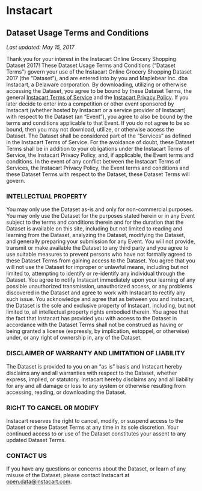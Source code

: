# Instacart

## Dataset Usage Terms and Conditions

*Last updated:  May 15, 2017*

Thank you for your interest in the Instacart Online Grocery Shopping Dataset 2017!  These Dataset Usage Terms and Conditions (“Dataset Terms”) govern your use of the Instacart Online Grocery Shopping Dataset 2017 (the “Dataset”), and are entered into by you and Maplebear Inc. dba Instacart, a Delaware corporation. 
By downloading, utilizing or otherwise accessing the Dataset, you agree to be bound by these Dataset Terms, the general [Instacart Terms of Service](https://www.instacart.com/terms) and the [Instacart Privacy Policy](https://www.instacart.com/privacy).  If you later decide to enter into a competition or other event sponsored by Instacart (whether hosted by Instacart or a service provider of Instacart) with respect to the Dataset (an “Event”), you agree to also be bound by the terms and conditions applicable to that Event.  If you do not agree to be so bound, then you may not download, utilize, or otherwise access the Dataset.  The Dataset shall be considered part of the “Services” as defined in the Instacart Terms of Service.  For the avoidance of doubt, these Dataset Terms shall be in addition to your obligations under the Instacart Terms of Service, the Instacart Privacy Policy, and, if applicable, the Event terms and conditions.   In the event of any conflict between the Instacart Terms of Services, the Instacart Privacy Policy, the Event terms and conditions and these Dataset Terms with respect to the Dataset, these Dataset Terms will govern.

### INTELLECTUAL PROPERTY

You may only use the Dataset as-is and only for non-commercial purposes.  You may only use the Dataset for the purposes stated herein or in any Event subject to the terms and conditions therein and for the duration that the Dataset is available on this site, including but not limited to reading and learning from the Dataset, analyzing the Dataset, modifying the Dataset, and generally preparing your submission for any Event.  You will not provide, transmit or make available the Dataset to any third party and you agree to use suitable measures to prevent persons who have not formally agreed to these Dataset Terms from gaining access to the Dataset. You agree that you will not use the Dataset for improper or unlawful means, including but not limited to, attempting to identify or re-identify any individual through the Dataset. You agree to notify Instacart immediately upon your learning of any possible unauthorized transmission, unauthorized access, or any problems discovered in the Dataset and agree to work with Instacart to rectify any such issue.  You acknowledge and agree that as between you and Instacart, the Dataset is the sole and exclusive property of Instacart, including, but not limited to, all intellectual property rights embodied therein.  You agree that the fact that Instacart has provided you with access to the Dataset in accordance with the Dataset Terms shall not be construed as having or being granted a license (expressly, by implication, estoppel, or otherwise) under, or any right of ownership in, any of the Dataset.  

### DISCLAIMER OF WARRANTY AND LIMITATION OF LIABILITY

The Dataset is provided to you on an “as is” basis and Instacart hereby disclaims any and all warranties with respect to the Dataset, whether express, implied, or statutory.    Instacart hereby disclaims any and all liability for any and all damage or loss to any system or otherwise resulting from accessing, reading, or downloading the Dataset. 

### RIGHT TO CANCEL OR MODIFY

Instacart reserves the right to cancel, modify, or suspend access to the Dataset or these Dataset Terms at any time in its sole discretion.  Your continued access to or use of the Dataset constitutes your assent to any updated Dataset Terms.  

### CONTACT US

If you have any questions or concerns about the Dataset, or learn of any misuse of the Dataset, please contact Instacart at [open.data@instacart.com](mailto:open.data@instacart.com).

